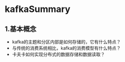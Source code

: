 # kafkaSummary
## 1.基本概念
   * kafka的主题和分区内部是如何存储的，它有什么特点？
   * 与传统的消费系统相比，kafka的消费模型有什么特点？
   * 卡夫卡如何实现分布式的数据存储和数据读取？
   
